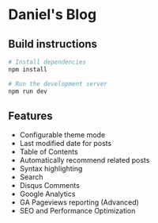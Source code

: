 # Daniel's Blog

## Build instructions

```bash
# Install dependencies
npm install

# Run the development server
npm run dev
```

## Features

* Configurable theme mode
* Last modified date for posts
* Table of Contents
* Automatically recommend related posts
* Syntax highlighting
* Search
* Disqus Comments
* Google Analytics
* GA Pageviews reporting (Advanced)
* SEO and Performance Optimization